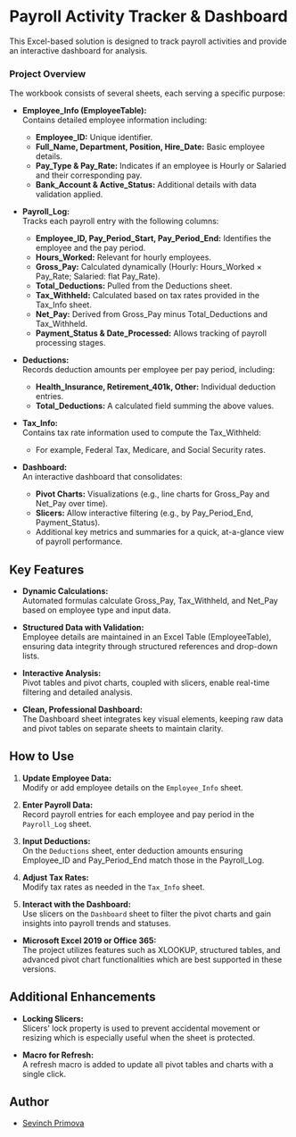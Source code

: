 <h1>Payroll Activity Tracker & Dashboard</h1>

This Excel-based solution is designed to track payroll activities and provide an interactive dashboard for analysis.

<h3>Project Overview</h3>

The workbook consists of several sheets, each serving a specific purpose:

- **Employee_Info (EmployeeTable):**  
  Contains detailed employee information including:
  - **Employee_ID:** Unique identifier.
  - **Full_Name, Department, Position, Hire_Date:** Basic employee details.
  - **Pay_Type & Pay_Rate:** Indicates if an employee is Hourly or Salaried and their corresponding pay.
  - **Bank_Account & Active_Status:** Additional details with data validation applied.
  
- **Payroll_Log:**  
  Tracks each payroll entry with the following columns:
  - **Employee_ID, Pay_Period_Start, Pay_Period_End:** Identifies the employee and the pay period.
  - **Hours_Worked:** Relevant for hourly employees.
  - **Gross_Pay:** Calculated dynamically (Hourly: Hours_Worked × Pay_Rate; Salaried: flat Pay_Rate).
  - **Total_Deductions:** Pulled from the Deductions sheet.
  - **Tax_Withheld:** Calculated based on tax rates provided in the Tax_Info sheet.
  - **Net_Pay:** Derived from Gross_Pay minus Total_Deductions and Tax_Withheld.
  - **Payment_Status & Date_Processed:** Allows tracking of payroll processing stages.

- **Deductions:**  
  Records deduction amounts per employee per pay period, including:
  - **Health_Insurance, Retirement_401k, Other:** Individual deduction entries.
  - **Total_Deductions:** A calculated field summing the above values.
 
- **Tax_Info:**  
  Contains tax rate information used to compute the Tax_Withheld:
  - For example, Federal Tax, Medicare, and Social Security rates.
 
- **Dashboard:**  
  An interactive dashboard that consolidates:
  - **Pivot Charts:** Visualizations (e.g., line charts for Gross_Pay and Net_Pay over time).
  - **Slicers:** Allow interactive filtering (e.g., by Pay_Period_End, Payment_Status).
  - Additional key metrics and summaries for a quick, at-a-glance view of payroll performance.
 
## Key Features

- **Dynamic Calculations:**  
  Automated formulas calculate Gross_Pay, Tax_Withheld, and Net_Pay based on employee type and input data.

- **Structured Data with Validation:**  
  Employee details are maintained in an Excel Table (EmployeeTable), ensuring data integrity through structured references and drop-down lists.

- **Interactive Analysis:**  
  Pivot tables and pivot charts, coupled with slicers, enable real-time filtering and detailed analysis.

- **Clean, Professional Dashboard:**  
  The Dashboard sheet integrates key visual elements, keeping raw data and pivot tables on separate sheets to maintain clarity.

## How to Use

1. **Update Employee Data:**  
   Modify or add employee details on the `Employee_Info` sheet.

2. **Enter Payroll Data:**  
   Record payroll entries for each employee and pay period in the `Payroll_Log` sheet.

3. **Input Deductions:**  
   On the `Deductions` sheet, enter deduction amounts ensuring Employee_ID and Pay_Period_End match those in the Payroll_Log.

4. **Adjust Tax Rates:**  
   Modify tax rates as needed in the `Tax_Info` sheet.

5. **Interact with the Dashboard:**  
   Use slicers on the `Dashboard` sheet to filter the pivot charts and gain insights into payroll trends and statuses.

- **Microsoft Excel 2019 or Office 365:**  
  The project utilizes features such as XLOOKUP, structured tables, and advanced pivot chart functionalities which are best supported in these versions.


## Additional Enhancements

- **Locking Slicers:**  
  Slicers' lock property is used to prevent accidental movement or resizing which is especially useful when the sheet is protected.

- **Macro for Refresh:**  
  A refresh macro is added to update all pivot tables and charts with a single click.

## Author

- [Sevinch Primova](https://github.com/ccssevinch)
